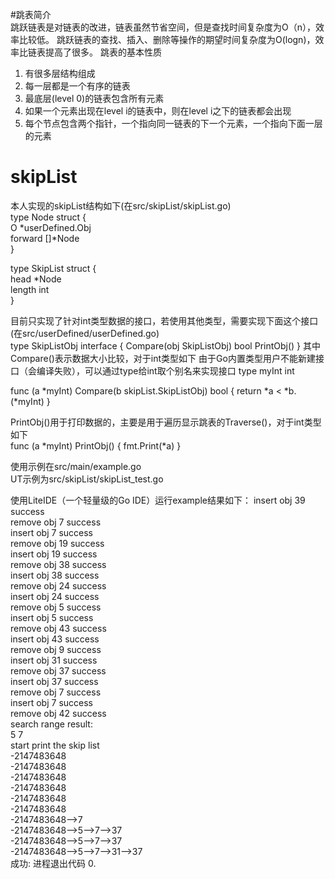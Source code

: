 #跳表简介  
跳跃链表是对链表的改进，链表虽然节省空间，但是查找时间复杂度为O（n），效率比较低。
跳跃链表的查找、插入、删除等操作的期望时间复杂度为O(logn)，效率比链表提高了很多。
跳表的基本性质
1. 有很多层结构组成
2. 每一层都是一个有序的链表
3. 最底层(level 0)的链表包含所有元素
4. 如果一个元素出现在level i的链表中，则在level i之下的链表都会出现
5. 每个节点包含两个指针，一个指向同一链表的下一个元素，一个指向下面一层的元素

# skipList
本人实现的skipList结构如下(在src/skipList/skipList.go)  
type Node struct {  
	O       *userDefined.Obj  
	forward []*Node  
}  

type SkipList struct {  
	head   *Node  
	length int  
}  

目前只实现了针对int类型数据的接口，若使用其他类型，需要实现下面这个接口(在src/userDefined/userDefined.go)  
type SkipListObj interface {
	Compare(obj SkipListObj) bool
	PrintObj()
}
其中Compare()表示数据大小比较，对于int类型如下 
由于Go内置类型用户不能新建接口（会编译失败），可以通过type给int取个别名来实现接口
type myInt int

func (a *myInt) Compare(b skipList.SkipListObj) bool {
	return *a < *b.(*myInt)
}

PrintObj()用于打印数据的，主要是用于遍历显示跳表的Traverse()，对于int类型如下  
func (a *myInt) PrintObj() {
	fmt.Print(*a)
} 

使用示例在src/main/example.go  
UT示例为src/skipList/skipList_test.go  

使用LiteIDE（一个轻量级的Go IDE）运行example结果如下：
insert obj  39  success  
remove obj 7 success  
insert obj  7  success  
remove obj 19 success  
insert obj  19  success  
remove obj 38 success  
insert obj  38  success  
remove obj 24 success  
insert obj  24  success  
remove obj 5 success  
insert obj  5  success  
remove obj 43 success  
insert obj  43  success  
remove obj 9 success  
insert obj  31  success  
remove obj 37 success  
insert obj  37  success  
remove obj 7 success  
insert obj  7  success  
remove obj 42 success  
search range result:  
5 7   
start print the skip list  
-2147483648  
-2147483648  
-2147483648  
-2147483648  
-2147483648  
-2147483648  
-2147483648-->7  
-2147483648-->5-->7-->37  
-2147483648-->5-->7-->37  
-2147483648-->5-->7-->31-->37  
成功: 进程退出代码 0.  
